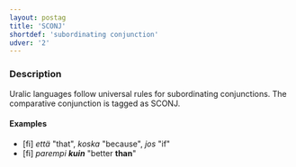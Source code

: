 ```yaml
---
layout: postag
title: 'SCONJ'
shortdef: 'subordinating conjunction'
udver: '2'
---
```


### Description

Uralic languages follow universal rules for subordinating conjunctions. The
comparative conjunction is tagged as SCONJ.

#### Examples

* [fi] _että_ "that", _koska_ "because", _jos_ "if"
* [fi] _parempi <b>kuin</b>_ "better <b>than</b>"

<!-- Interlanguage links updated Út zář 29 20:31:31 CEST 2020 -->
